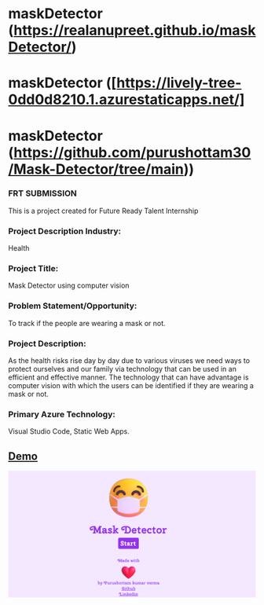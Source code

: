 # maskDetector (https://realanupreet.github.io/maskDetector/)
# maskDetector ([https://lively-tree-0dd0d8210.1.azurestaticapps.net/]
# maskDetector (https://github.com/purushottam30/Mask-Detector/tree/main))

### FRT SUBMISSION
This is a project created for Future Ready Talent Internship

### Project Description Industry: 

Health

### Project Title: 

Mask Detector using computer vision

### Problem Statement/Opportunity: 

To track if the people are wearing a mask or not.

### Project Description: 

As the health risks rise day by day due to various viruses we need ways to protect ourselves and our family via technology that can be used in an efficient and effective manner. The technology that can have advantage is computer vision with which the users can be identified if they are wearing a mask or not.

### Primary Azure Technology:
Visual Studio Code, Static Web Apps.

## [Demo](https://lively-tree-0dd0d8210.1.azurestaticapps.net/) 

![image](demo.png)
